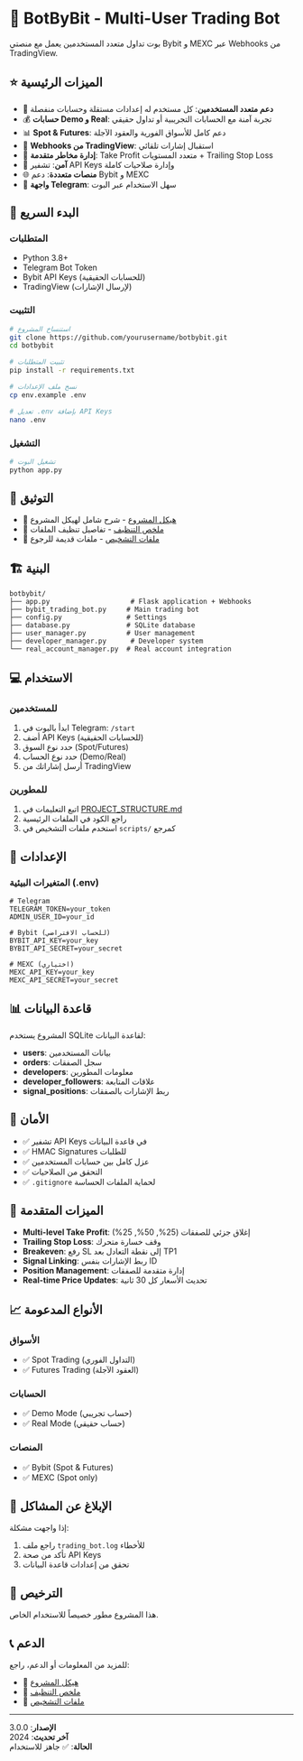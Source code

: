 # 🤖 BotByBit - Multi-User Trading Bot

بوت تداول متعدد المستخدمين يعمل مع منصتي Bybit و MEXC عبر Webhooks من TradingView.

## ⭐ الميزات الرئيسية

- 🔄 **دعم متعدد المستخدمين**: كل مستخدم له إعدادات مستقلة وحسابات منفصلة
- 💰 **حسابات Demo و Real**: تجربة آمنة مع الحسابات التجريبية أو تداول حقيقي
- 📊 **Spot & Futures**: دعم كامل للأسواق الفورية والعقود الآجلة
- 📡 **Webhooks من TradingView**: استقبال إشارات تلقائي
- 🎯 **إدارة مخاطر متقدمة**: Take Profit متعدد المستويات + Trailing Stop Loss
- 🔐 **آمن**: تشفير API Keys وإدارة صلاحيات كاملة
- 🌐 **منصات متعددة**: دعم Bybit و MEXC
- 📱 **واجهة Telegram**: سهل الاستخدام عبر البوت

## 🚀 البدء السريع

### المتطلبات

- Python 3.8+
- Telegram Bot Token
- Bybit API Keys (للحسابات الحقيقية)
- TradingView (لإرسال الإشارات)

### التثبيت

```bash
# استنساخ المشروع
git clone https://github.com/yourusername/botbybit.git
cd botbybit

# تثبيت المتطلبات
pip install -r requirements.txt

# نسخ ملف الإعدادات
cp env.example .env

# تعديل .env بإضافة API Keys
nano .env
```

### التشغيل

```bash
# تشغيل البوت
python app.py
```

## 📖 التوثيق

- 📁 [هيكل المشروع](PROJECT_STRUCTURE.md) - شرح شامل لهيكل المشروع
- 🧹 [ملخص التنظيف](CLEANUP_SUMMARY.md) - تفاصيل تنظيف الملفات
- 📜 [ملفات التشخيص](scripts/README.md) - ملفات قديمة للرجوع

## 🏗️ البنية

```
botbybit/
├── app.py                    # Flask application + Webhooks
├── bybit_trading_bot.py     # Main trading bot
├── config.py                # Settings
├── database.py              # SQLite database
├── user_manager.py          # User management
├── developer_manager.py      # Developer system
└── real_account_manager.py  # Real account integration
```

## 💻 الاستخدام

### للمستخدمين

1. ابدأ بالبوت في Telegram: `/start`
2. أضف API Keys (للحسابات الحقيقية)
3. حدد نوع السوق (Spot/Futures)
4. حدد نوع الحساب (Demo/Real)
5. أرسل إشاراتك من TradingView

### للمطورين

1. اتبع التعليمات في [PROJECT_STRUCTURE.md](PROJECT_STRUCTURE.md)
2. راجع الكود في الملفات الرئيسية
3. استخدم ملفات التشخيص في `scripts/` كمرجع

## 🔧 الإعدادات

### المتغيرات البيئية (.env)

```env
# Telegram
TELEGRAM_TOKEN=your_token
ADMIN_USER_ID=your_id

# Bybit (للحساب الافتراضي)
BYBIT_API_KEY=your_key
BYBIT_API_SECRET=your_secret

# MEXC (اختياري)
MEXC_API_KEY=your_key
MEXC_API_SECRET=your_secret
```

## 📊 قاعدة البيانات

المشروع يستخدم SQLite لقاعدة البيانات:

- **users**: بيانات المستخدمين
- **orders**: سجل الصفقات
- **developers**: معلومات المطورين
- **developer_followers**: علاقات المتابعة
- **signal_positions**: ربط الإشارات بالصفقات

## 🔐 الأمان

- ✅ تشفير API Keys في قاعدة البيانات
- ✅ HMAC Signatures للطلبات
- ✅ عزل كامل بين حسابات المستخدمين
- ✅ التحقق من الصلاحيات
- ✅ `.gitignore` لحماية الملفات الحساسة

## 🌟 الميزات المتقدمة

- **Multi-level Take Profit**: إغلاق جزئي للصفقات (25%, 50%, 25%)
- **Trailing Stop Loss**: وقف خسارة متحرك
- **Breakeven**: رفع SL إلى نقطة التعادل بعد TP1
- **Signal Linking**: ربط الإشارات بنفس ID
- **Position Management**: إدارة متقدمة للصفقات
- **Real-time Price Updates**: تحديث الأسعار كل 30 ثانية

## 📈 الأنواع المدعومة

### الأسواق
- ✅ Spot Trading (التداول الفوري)
- ✅ Futures Trading (العقود الآجلة)

### الحسابات
- ✅ Demo Mode (حساب تجريبي)
- ✅ Real Mode (حساب حقيقي)

### المنصات
- ✅ Bybit (Spot & Futures)
- ✅ MEXC (Spot only)

## 🐛 الإبلاغ عن المشاكل

إذا واجهت مشكلة:
1. راجع ملف `trading_bot.log` للأخطاء
2. تأكد من صحة API Keys
3. تحقق من إعدادات قاعدة البيانات

## 📄 الترخيص

هذا المشروع مطور خصيصاً للاستخدام الخاص.

## 📞 الدعم

للمزيد من المعلومات أو الدعم، راجع:
- 📖 [هيكل المشروع](PROJECT_STRUCTURE.md)
- 🧹 [ملخص التنظيف](CLEANUP_SUMMARY.md)
- 📂 [ملفات التشخيص](scripts/)

---

**الإصدار**: 3.0.0  
**آخر تحديث**: 2024  
**الحالة**: ✅ جاهز للاستخدام

